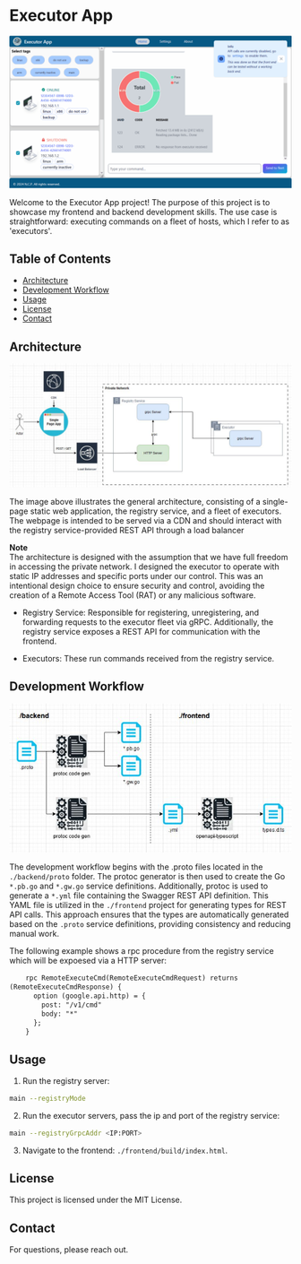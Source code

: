 # Executor App 
![GIF demo](./.img/demo.gif)

Welcome to the Executor App project! The purpose of this project is to showcase my frontend and backend development skills. The use case is straightforward: executing commands on a fleet of hosts, which I refer to as 'executors'.

## Table of Contents

- [Architecture](#architecture)
- [Development Workflow](#development-workflow)
- [Usage](#usage)
- [License](#license)
- [Contact](#contact)

## Architecture
![Architecture diagramm](./.img/architecture.jpg)

The image above illustrates the general architecture, consisting of a single-page static web application, the registry service, and a fleet of executors. The webpage is intended to be served via a CDN and should interact with the registry service-provided REST API through a load balancer

**Note**</br>
The architecture is designed with the assumption that we have full freedom in accessing the private network. I designed the executor to operate with static IP addresses and specific ports under our control. This was an intentional design choice to ensure security and control, avoiding the creation of a Remote Access Tool (RAT) or any malicious software.

- Registry Service: Responsible for registering, unregistering, and forwarding requests to the executor fleet via gRPC. Additionally, the registry service exposes a REST API for communication with the frontend.

- Executors: These run commands received from the registry service.

## Development Workflow
![Image showing the development workflowm](./.img/dev%20workflow.jpg)

The development workflow begins with the .proto files located in the `./backend/proto` folder. The protoc generator is then used to create the Go `*.pb.go` and `*.gw.go` service definitions. Additionally, protoc is used to generate a `*.yml` file containing the Swagger REST API definition. This YAML file is utilized in the `./frontend` project for generating types for REST API calls. This approach ensures that the types are automatically generated based on the `.proto` service definitions, providing consistency and reducing manual work.

The following example shows a rpc procedure from the registry service which will be expoesed via a HTTP server: 
```
    rpc RemoteExecuteCmd(RemoteExecuteCmdRequest) returns (RemoteExecuteCmdResponse) {
      option (google.api.http) = {
        post: "/v1/cmd"
        body: "*"
      };
    }
```

## Usage
1. Run the registry server:
```sh
main --registryMode
```

2. Run the executor servers, pass the ip and port of the registry service:
```sh
main --registryGrpcAddr <IP:PORT>
```
3. Navigate to the frontend: `./frontend/build/index.html`.

## License

This project is licensed under the MIT License. 

## Contact

For questions, please reach out.
